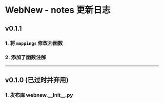 # WebNew - notes 更新日志

## v0.1.1

### 1. 将 `mappings` 修改为函数

### 2. 添加了函数注解

---

## v0.1.0 (已过时并弃用)

### 1. 发布库 webnew.\_\_init\_\_.py
